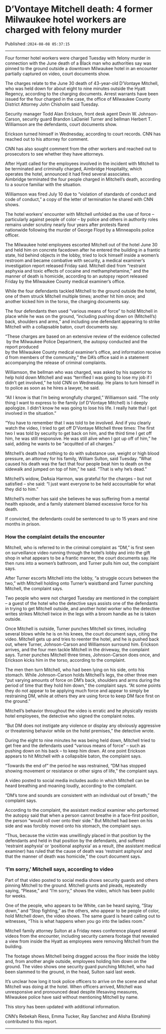 # D’Vontaye Mitchell death: 4 former Milwaukee hotel workers are charged with felony murder

Published :`2024-08-08 05:37:15`

---

Four former hotel workers were charged Tuesday with felony murder in connection with the June death of a Black man who authorities say was pinned to the ground outside a downtown Milwaukee hotel in an encounter partially captured on video, court documents show.

The charges relate to the June 30 death of 43-year-old D’Vontaye Mitchell, who was held down for about eight to nine minutes outside the Hyatt Regency, according to the charging documents. Arrest warrants have been issued for the four charged in the case, the office of Milwaukee County District Attorney John Chisholm said Tuesday.

Security manager Todd Alan Erickson, front desk agent Devin W. Johnson-Carson, security guard Brandon LaDaniel Turner and bellman Herbert T. Williamson are the defendants, court documents show.

Erickson turned himself in Wednesday, according to court records. CNN has reached out to his attorney for comment.

CNN has also sought comment from the other workers and reached out to prosecutors to see whether they have attorneys.

After Hyatt called for the employees involved in the incident with Mitchell to be terminated and criminally charged, Aimbridge Hospitality, which operates the hotel, announced it had fired several associates. Aimbridge terminated the four people charged in Mitchell’s death, according to a source familiar with the situation.

Williamson was fired July 10 due to “violation of standards of conduct and code of conduct,” a copy of the letter of termination he shared with CNN shows.

The hotel workers’ encounter with Mitchell unfolded as the use of force –particularly against people of color – by police and others in authority roles remains under scrutiny nearly four years after protests flared nationwide following the murder of George Floyd by a Minneapolis police officer.

The Milwaukee hotel employees escorted Mitchell out of the hotel June 30 and held him on concrete facedown after he entered the building in a frantic state, hid behind objects in the lobby, tried to lock himself inside a women’s restroom and became combative with security, a medical examiner’s investigation report released Friday said. Mitchell died from “restraint asphyxia and toxic effects of cocaine and methamphetamine,” and the manner of death is homicide, according to an autopsy report released Friday by the Milwaukee County medical examiner’s office.

While the four defendants tackled Mitchell to the ground outside the hotel, one of them struck Mitchell multiple times; another hit him once; and another kicked him in the torso, the charging documents say.

The four defendants then used “various means of force” to hold Mitchell in place while he was on the ground, “including pushing down on (Mitchell’s) back, shoulders and arms,” and including one defendant appearing to strike Mitchell with a collapsable baton, court documents say.

“These charges are based on an extensive review of the evidence collected by the Milwaukee Police Department, the autopsy conducted and the report produced by the Milwaukee County medical examiner’s office, and information received from members of the community,” the DA’s office said in a statement accompanying the release of criminal complaints.

Williamson, the bellman who was charged, was asked by his superior to help hold down Mitchell and was “terrified I was going to lose my job if I didn’t get involved,” he told CNN on Wednesday. He plans to turn himself in to police as soon as he hires a lawyer, he said.

“All I know is that I’m being wrongfully charged,” Williamson said. “The only thing I want to express to the family (of D’Vontaye Mitchell) is I deeply apologize. I didn’t know he was going to lose his life. I really hate that I got involved in the situation.”

“You have to remember that I was told to be involved. And if you clearly watch the video, I tried to get off D’Vontaye Mitchell three times: The first two I was told by security to get back on him, and the third time I get off him, he was still responsive. He was still alive when I got up off of him,” he said, adding he wants to be “acquitted of all charges.”

Mitchell’s death had nothing to do with substance use, weight or high blood pressure, an attorney for his family, William Sulton, said Tuesday. “What caused his death was the fact that four people beat him to death on the sidewalk and jumped on top of him,” he said. “That is why he’s dead.”

Mitchell’s widow, DeAsia Harmon, was grateful for the charges – but not satisfied – she said: “I just want everyone to be held accountable for what they did to him.”

Mitchell’s mother has said she believes he was suffering from a mental health episode, and a family statement blamed excessive force for his death.

If convicted, the defendants could be sentenced to up to 15 years and nine months in prison.

### How the complaint details the encounter

Mitchell, who is referred to in the criminal complaint as “DM,” is first seen on surveillance video running through the hotel’s lobby and into the gift shop in what appears to be a frantic manner, the court documents say. He then runs into a women’s bathroom, and Turner pulls him out, the complaint says.

After Turner escorts Mitchell into the lobby, “a struggle occurs between the two,” with Mitchell holding onto Turner’s waistband and Turner punching Mitchell, the complaint says.

Two people who were not charged Tuesday are mentioned in the complaint – a guest of the hotel who the detective says assists one of the defendants in trying to get Mitchell outside, and another hotel worker who the detective writes strikes Mitchell twice in the legs with a broom handle as he is taken outside.

Once Mitchell is outside, Turner punches Mitchell six times, including several blows while he is on his knees, the court document says, citing the video. Mitchell gets up and tries to reenter the hotel, and he is pushed back out, where Turner, Johnson-Carson and Williamson surround him. Erickson arrives, and the four men tackle Mitchell in the driveway, the complaint says. Turner punches Mitchell three times, Johnson-Carson does once, and Erickson kicks him in the torso, according to the complaint.

The men then turn Mitchell, who had been lying on his side, onto his stomach. While Johnson-Carson holds Mitchell’s legs, the other three men “put varying amounts of force on DM’s back, shoulders and arms during the period of time that they hold him down,” the complaint says. “At some points they do not appear to be applying much force and appear to simply be restraining DM, while at others they are using force to keep DM face first on the ground.”

Mitchell’s behavior throughout the video is erratic and he physically resists hotel employees, the detective who signed the complaint notes.

“But DM does not instigate any violence or display any obviously aggressive or threatening behavior while on the hotel premises,” the detective wrote.

During the eight to nine minutes he was being held down, Mitchell tried to get free and the defendants used “various means of force” – such as pushing down on his back – to keep him down. At one point Erickson appears to hit Mitchell with a collapsible baton, the complaint says.

“Towards the end of” the period he was restrained, “DM has stopped showing movement or resistance or other signs of life,” the complaint says.

A video posted to social media includes audio in which Mitchell can be heard breathing and moaning loudly, according to the complaint.

“DM’s tone and sounds are consistent with an individual out of breath,” the complaint says.

According to the complaint, the assistant medical examiner who performed the autopsy said that when a person cannot breathe in a face-first position, the person “would roll over onto their side.” But Mitchell had been on his side and was forcibly moved onto his stomach, the complaint says.

“Thus, because the victim was unwillingly placed in that position by the defendants and held in that position by the defendants, and suffered ‘restraint asphyxia’ or ‘positional asphyxia’ as a result, (the assistant medical examiner) has ruled that the cause of death was ‘restraint asphyxia’ and that the manner of death was homicide,” the court document says.

### ‘I’m sorry,’ Mitchell says, according to video

Part of that video posted to social media shows security guards and others pinning Mitchell to the ground. Mitchell grunts and pleads, repeatedly saying, “Please,” and “I’m sorry,” shows the video, which has been public for weeks.

One of the people, who appears to be White, can be heard saying, “Stay down,” and “Stop fighting,” as the others, who appear to be people of color, hold Mitchell down, the video shows. The same guard is heard calling out to witnesses, “This is what happens when you go into the ladies room.”

Mitchell family attorney Sulton at a Friday news conference played several videos from the encounter, including security camera footage that revealed a view from inside the Hyatt as employees were removing Mitchell from the building.

The footage shows Mitchell being dragged across the floor inside the lobby and, from another angle outside, employees holding him down on the ground. The video shows one security guard punching Mitchell, who had been slammed to the ground, in the head, Sulton said last week.

It’s unclear how long it took police officers to arrive on the scene and what Mitchell was doing at the hotel. When officers arrived, Mitchell was unresponsive and pronounced dead despite lifesaving measures, Milwaukee police have said without mentioning Mitchell by name.

This story has been updated with additional information.

CNN’s Rebekah Riess, Emma Tucker, Ray Sanchez and Alisha Ebrahimji contributed to this report.

---

